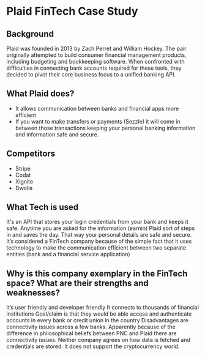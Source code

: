 # Plaid FinTech Case Study

## Background

Plaid was founded in 2013 by Zach Perret and William Hockey. The pair originally attempted to build consumer financial management products, including budgeting and bookkeeping software. When confronted with difficulties in connecting bank accounts required for these tools, they decided to pivot their core business focus to a unified banking API.

## What Plaid does?
<ul>
    <li>It allows communication between banks and financial apps more efficient</li>
    <li>If you want to make transfers or payments (Sezzle) it will come in between those transactions keeping your personal banking information and information safe and secure. </li>
</ul>


## Competitors
<ul>
    <li>Stripe</li>
    <li>Codat</li>
    <li>Xignite</li>
    <li>Dwolla</li>
</ul>

## What Tech is used
 It's an API that stores your login credentials from your bank and keeps it safe. Anytime you are asked for the information (earnin) Plaid sort of steps in and saves the day. That way your personal details are safe and secure. 
It’s considered a FinTech company because of the simple fact that it uses technology to make the communication efficient between two separate entities (bank and a financial service application) 

## Why is this company exemplary in the FinTech space? What are their strengths and weaknesses?
It’s user friendly and developer friendly
It connects to thousands of financial institutions
Goal/claim is that they would be able access and authenticate accounts in every bank or credit union in the country
Disadvantages are connectivity issues across a few banks. 
Apparently because of the difference in philosophical beliefs between PNC and Plaid there are connectivity issues. Neither company agrees on how data is fetched  and credentials are stored.
It does not support the cryptocurrency world.

